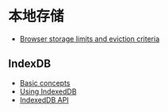 # 本地存储

- [Browser storage limits and eviction criteria](https://developer.mozilla.org/en-US/docs/Web/API/IndexedDB_API/Browser_storage_limits_and_eviction_criteria)

## IndexDB

- [Basic concepts](https://developer.mozilla.org/en-US/docs/Web/API/IndexedDB_API/Basic_Concepts_Behind_IndexedDB)
- [Using IndexedDB](https://developer.mozilla.org/en-US/docs/Web/API/IndexedDB_API/Browser_storage_limits_and_eviction_criteria)
- [IndexedDB API](https://developer.mozilla.org/en-US/docs/Web/API/IndexedDB_API)

